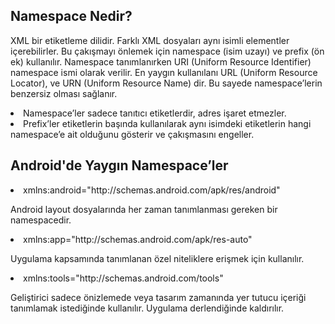## Namespace Nedir?
<p>XML bir etiketleme dilidir. Farklı XML dosyaları aynı isimli elementler içerebilirler. Bu çakışmayı önlemek için namespace (isim uzayı) ve prefix (ön ek) kullanılır. Namespace tanımlanırken URI (Uniform Resource Identifier) namespace ismi olarak verilir. En yaygın kullanılanı URL (Uniform Resource Locator), ve URN (Uniform Resource Name) dir. Bu sayede namespace’lerin benzersiz olması sağlanır.</p>

<li>Namespace’ler sadece tanıtıcı etiketlerdir, adres işaret etmezler.</li>
<li>Prefix’ler etiketlerin başında kullanılarak aynı isimdeki etiketlerin hangi namespace’e ait olduğunu gösterir ve çakışmasını engeller.</li>

## Android'de Yaygın Namespace’ler 

<li>xmlns:android="http://schemas.android.com/apk/res/android"</li>  

<p>Android layout dosyalarında her zaman tanımlanması gereken bir namespacedir.</p>  

<li>xmlns:app="http://schemas.android.com/apk/res-auto"</li> 

<p>Uygulama kapsamında tanımlanan özel niteliklere erişmek için kullanılır.</p> 

<li>xmlns:tools="http://schemas.android.com/tools"</li> 

<p>Geliştirici sadece önizlemede veya tasarım zamanında yer tutucu içeriği tanımlamak istediğinde kullanılır. Uygulama derlendiğinde kaldırılır.</p> 
